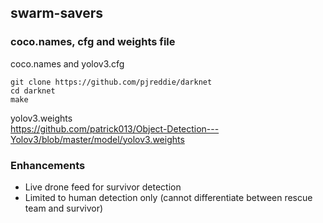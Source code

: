 ## swarm-savers

### coco.names, cfg and weights file
coco.names and yolov3.cfg
```
git clone https://github.com/pjreddie/darknet
cd darknet
make
```
yolov3.weights</br>
https://github.com/patrick013/Object-Detection---Yolov3/blob/master/model/yolov3.weights

### Enhancements
- Live drone feed for survivor detection
- Limited to human detection only (cannot differentiate between rescue team and survivor)
